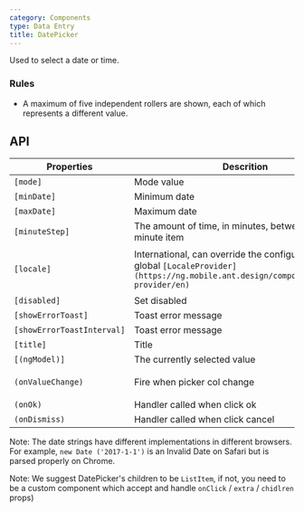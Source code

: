 ```yaml
---
category: Components
type: Data Entry
title: DatePicker
---
```


Used to select a date or time.

### Rules
- A maximum of five independent rollers are shown, each of which represents a different value.


## API

Properties | Descrition | Type | Default
-----------|------------|------|--------
| `[mode]`| Mode value | `'year' | 'month' | 'date' | 'time' | 'datetime'` | `'date'` |
| `[minDate]` | Minimum date | `Date` | `2000-1-1` |
| `[maxDate]` | Maximum date | `Date` | `2030-1-1` |
| `[minuteStep]` | The amount of time, in minutes, between each minute item | `number` | `1` |
| `[locale]` | International, can override the configuration of the global `[LocaleProvider](https://ng.mobile.ant.design/components/locale-provider/en)` | `{DatePickerLocale: {year, month, day, hour, minute, am?, pm?}, okText, dismissText }` | - |
| `[disabled]` | Set disabled | `boolean` | `false`  |
| `[showErrorToast]` | Toast error message | `boolean` | `true` |
| `[showErrorToastInterval]` | Toast error message | `number` | `2000` |
| `[title]` | Title | `string | TemplateRef` | - |
| `[(ngModel)]` | The currently selected value | `Date` | `new Date()` |
| `(onValueChange)` | Fire when picker col change | `EventEmitter<{date: object, index: string}>` | - |
| `(onOk)` | Handler called when click ok | `EventEmitter<Date>` | - |
| `(onDismiss)` | Handler called when click cancel | `EventEmitter<void>` | - |

Note: The date strings have different implementations in different browsers. For example, `new Date ('2017-1-1')` is an Invalid Date on Safari but is parsed properly on Chrome.

Note: We suggest DatePicker's children to be `ListItem`, if not, you need to be a custom component which accept and handle `onClick` / `extra` / `chidlren` props)
